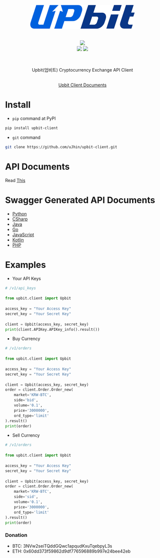 <div align='center'>
  <img src="logo/UPbit_Logo.png" />
  <br/>
  <br/>
  <div>
      <!-- <img src="https://img.shields.io/github/stars/uJhin/upbit-client?style=social"/> -->
  </div>
  <br/>
  <div>
    <img src="https://img.shields.io/github/v/release/uJhin/upbit-client"/>
  </div>
  <div>
    <img src="https://img.shields.io/github/issues/uJhin/upbit-client"/>
    <img src="https://img.shields.io/github/license/uJhin/upbit-client"/>
  </div>
  <br/>
  <br/>
  <p>Upbit(업비트) Cryptocurrency Exchange API Client</p>
  <br/>
  <a href="https://ujhin.github.io/upbit-client-docs/">Upbit Client Documents</a>
</div>

# Install
- `pip` command at PyPI
```bash
pip install upbit-client
```

- `git` command
```bash
git clone https://github.com/uJhin/upbit-client.git
```

# API Documents
Read [This](https://ujhin.github.io/upbit-client-docs/)

# Swagger Generated API Documents
- [Python](https://github.com/uJhin/upbit-client/tree/main/swg_generated/python/docs)
- [CSharp](https://github.com/uJhin/upbit-client/tree/main/swg_generated/csharp/docs)
- [Java](https://github.com/uJhin/upbit-client/tree/main/swg_generated/java/docs)
- [Go](https://github.com/uJhin/upbit-client/tree/main/swg_generated/go/docs)
- [JavaScript](https://github.com/uJhin/upbit-client/tree/main/swg_generated/javascript)
- [Kotlin](https://github.com/uJhin/upbit-client/tree/main/swg_generated/kotlin)
- [PHP](https://github.com/uJhin/upbit-client/tree/main/swg_generated/php/SwaggerClient-php/docs)

# Examples
- Your API Keys
```python
# /v1/api_keys

from upbit.client import Upbit

access_key = "Your Access Key"
secret_key = "Your Secret Key"

client = Upbit(access_key, secret_key)
print(client.APIKey.APIKey_info().result())
```

- Buy Currency
```python
# /v1/orders

from upbit.client import Upbit

access_key = "Your Access Key"
secret_key = "Your Secret Key"

client = Upbit(access_key, secret_key)
order = client.Order.Order_new(
    market='KRW-BTC',
    side='bid',
    volume='0.1',
    price='3000000',
    ord_type='limit'
).result()
print(order)
```

- Sell Currency

```python
# /v1/orders

from upbit.client import Upbit

access_key = "Your Access Key"
secret_key = "Your Secret Key"

client = Upbit(access_key, secret_key)
order = client.Order.Order_new(
    market='KRW-BTC',
    side='sid',
    volume='0.1',
    price='3000000',
    ord_type='limit'
).result()
print(order)
```

### Donation
- BTC: 3NVw2seiTQddGQwc1apqudKxuTqebpyL3s
- ETH: 0x60dd373f59862d9df776596889b997e24bee42eb
